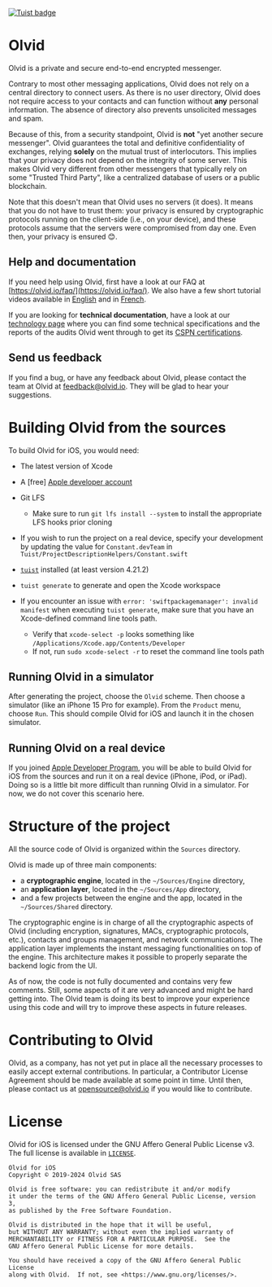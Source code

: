 [![Tuist badge](https://img.shields.io/badge/Powered%20by-Tuist-blue)](https://tuist.io)

# Olvid

Olvid is a private and secure end-to-end encrypted messenger.

Contrary to most other messaging applications, Olvid does not rely on a central directory to connect users. As there is no user directory, Olvid does not require access to your contacts and can function without **any** personal information. The absence of directory also prevents unsolicited messages and spam.

Because of this, from a security standpoint, Olvid is **not** "yet another secure messenger". Olvid guarantees the total and definitive confidentiality of exchanges, relying **solely** on the mutual trust of interlocutors. This implies that your privacy does not depend on the integrity of some server. This makes Olvid very different from other messengers that typically rely on some "Trusted Third Party", like a centralized database of users or a public blockchain.

Note that this doesn't mean that Olvid uses no servers (it does). It means that you do not have to trust them: your privacy is ensured by cryptographic protocols running on the client-side (i.e., on your device), and these protocols assume that the servers were compromised from day one. Even then, your privacy is ensured 😊.

## Help and documentation

If you need help using Olvid, first have a look at our FAQ at [https://olvid.io/faq/](https://olvid.io/faq/). We also have a few short tutorial videos available in [English](https://www.youtube.com/channel/UCO8UuhbgCyVSTRi4QEschqA) and in [French](https://www.youtube.com/channel/UC6aLiDb04Rfh4MoqDpJoLeg).

If you are looking for **technical documentation**, have a look at our [technology page](https://olvid.io/technology/) where you can find some technical specifications and the reports of the audits Olvid went through to get its [CSPN certifications](https://www.ssi.gouv.fr/entreprise/produits-certifies/produits-certifies-cspn/#type_13).

## Send us feedback

If you find a bug, or have any feedback about Olvid, please contact the team at Olvid at [feedback@olvid.io](mailto:feedback@olvid.io). They will be glad to hear your suggestions.

# Building Olvid from the sources

To build Olvid for iOS, you would need:

  - The latest version of Xcode
  - A [free] [Apple developer account](https://developer.apple.com)
- Git LFS
  - Make sure to run `git lfs install --system` to install the appropriate LFS hooks prior cloning
- If you wish to run the project on a real device, specify your development by updating the value for `Constant.devTeam` in `Tuist/ProjectDescriptionHelpers/Constant.swift`
- [`tuist`](https://github.com/tuist/tuist) installed (at least version 4.21.2)
- `tuist generate` to generate and open the Xcode workspace

- If you encounter an issue with `error: 'swiftpackagemanager': invalid manifest` when executing `tuist generate`, make sure that you have an Xcode-defined command line tools path.
  - Verify that `xcode-select -p` looks something like `/Applications/Xcode.app/Contents/Developer`
  - If not, run `sudo xcode-select -r` to reset the command line tools path

## Running Olvid in a simulator

After generating the project, choose the `Olvid` scheme. Then choose a simulator (like an iPhone 15 Pro for example). From the `Product` menu, choose `Run`. This should compile Olvid for iOS and launch it in the chosen simulator.

## Running Olvid on a real device

If you joined [Apple Developer Program](https://developer.apple.com/programs/), you will be able to build Olvid for iOS from the sources and run it on a real device (iPhone, iPod, or iPad). Doing so is a little bit more difficult than running Olvid in a simulator. For now, we do not cover this scenario here.

# Structure of the project

All the source code of Olvid is organized within the `Sources` directory.

Olvid is made up of three main components:

- a **cryptographic engine**, located in the `~/Sources/Engine` directory,
- an **application layer**, located in the `~/Sources/App` directory,
- and a few projects between the engine and the app, located in the `~/Sources/Shared` directory.

The cryptographic engine is in charge of all the cryptographic aspects of Olvid (including encryption, signatures, MACs, cryptographic protocols, etc.), contacts and groups management, and network communications. The application layer implements the instant messaging functionalities on top of the engine. This architecture makes it possible to properly separate the backend logic from the UI.

As of now, the code is not fully documented and contains very few comments. Still, some aspects of it are very advanced and might be hard getting into. The Olvid team is doing its best to improve your experience using this code and will try to improve these aspects in future releases.

# Contributing to Olvid

Olvid, as a company, has not yet put in place all the necessary processes to easily accept external contributions. In particular, a Contributor License Agreement should be made available at some point in time. Until then, please contact us at [opensource@olvid.io](mailto:opensource@olvid.io) if you would like to contribute.

# License

Olvid for iOS is licensed under the GNU Affero General Public License v3. The full license is available in [`LICENSE`](LICENSE).

    Olvid for iOS
    Copyright © 2019-2024 Olvid SAS

    Olvid is free software: you can redistribute it and/or modify
    it under the terms of the GNU Affero General Public License, version 3,
    as published by the Free Software Foundation.

    Olvid is distributed in the hope that it will be useful,
    but WITHOUT ANY WARRANTY; without even the implied warranty of
    MERCHANTABILITY or FITNESS FOR A PARTICULAR PURPOSE.  See the
    GNU Affero General Public License for more details.

    You should have received a copy of the GNU Affero General Public License
    along with Olvid.  If not, see <https://www.gnu.org/licenses/>.

